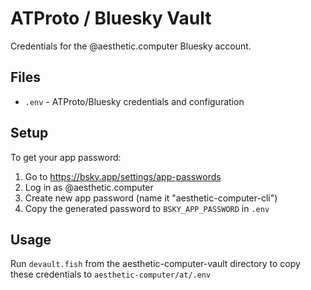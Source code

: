 # ATProto / Bluesky Vault

Credentials for the @aesthetic.computer Bluesky account.

## Files

- `.env` - ATProto/Bluesky credentials and configuration

## Setup

To get your app password:

1. Go to https://bsky.app/settings/app-passwords
2. Log in as @aesthetic.computer
3. Create new app password (name it "aesthetic-computer-cli")
4. Copy the generated password to `BSKY_APP_PASSWORD` in `.env`

## Usage

Run `devault.fish` from the aesthetic-computer-vault directory to copy
these credentials to `aesthetic-computer/at/.env`
